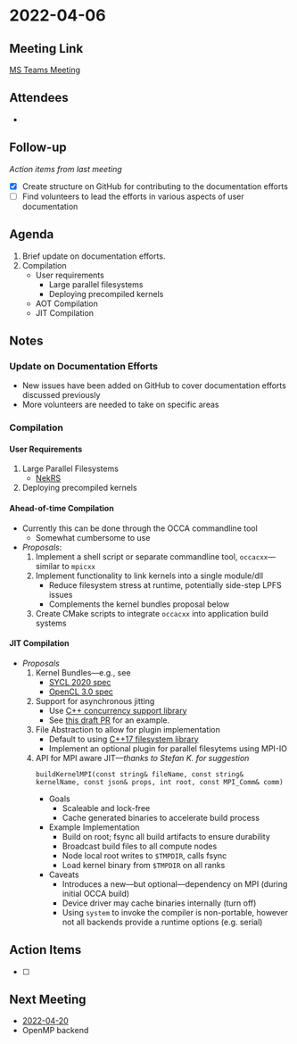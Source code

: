# 2022-04-06

## Meeting Link

[MS Teams Meeting](https://teams.microsoft.com/l/meetup-join/19%3ameeting_NDBhZmQyMTUtMzEzMy00ZWJkLTkzZDAtMzRiZDg1YWU5OTQ3%40thread.v2/0?context=%7b%22Tid%22%3a%220cfca185-25f7-49e3-8ae7-704d5326e285%22%2c%22Oid%22%3a%22e76e8444-bf17-4212-b407-066369e3264c%22%7d)

## Attendees

- 

## Follow-up
*Action items from last meeting*

- [x] Create structure on GitHub for contributing to the documentation efforts
- [ ] Find volunteers to lead the efforts in various aspects of user documentation

## Agenda

1. Brief update on documentation efforts.
2. Compilation  
   - User requirements  
     - Large parallel filesystems
     - Deploying precompiled kernels
   - AOT Compilation
   - JIT Compilation


## Notes

### Update on Documentation Efforts

- New issues have been added on GitHub to cover documentation efforts discussed previously
- More volunteers are needed to take on specific areas

### Compilation

#### User Requirements

1. Large Parallel Filesystems
   - [NekRS](https://github.com/Nek5000/nekRS/blob/master/src/core/platform.cpp)
2. Deploying precompiled kernels

#### Ahead-of-time Compilation

- Currently this can be done through the OCCA commandline tool
  - Somewhat cumbersome to use
- *Proposals*: 
  1. Implement a shell script or separate commandline tool, `occacxx`&mdash;similar to `mpicxx`
  2. Implement functionality to link kernels into a single module/dll
     - Reduce filesystem stress at runtime, potentially side-step LPFS issues
     - Complements the kernel bundles proposal below
  3. Create CMake scripts to integrate `occacxx` into application build systems

#### JIT Compilation

- *Proposals*  
  1. Kernel Bundles&mdash;e.g., see
     - [SYCL 2020 spec](https://www.khronos.org/registry/SYCL/specs/sycl-2020/html/sycl-2020.html#sec:interfaces.bundles)
     - [OpenCL 3.0 spec](https://www.khronos.org/registry/OpenCL/specs/3.0-unified/html/OpenCL_API.html#_program_objects)
  2. Support for asynchronous jitting
     - Use [C++ concurrency support library](https://en.cppreference.com/w/cpp/thread)
     - See [this draft PR](https://github.com/libocca/occa/pull/571) for an example.
  3. File Abstraction to allow for plugin implementation
     - Default to using [C++17 filesystem library](https://en.cppreference.com/w/cpp/filesystem)
     - Implement an optional plugin for parallel filesytems using MPI-IO
  4. API for MPI aware JIT&mdash;*thanks to Stefan K. for suggestion*
      ```
      buildKernelMPI(const string& fileName, const string& kernelName, const json& props, int root, const MPI_Comm& comm)
      ```
     - Goals  
       - Scaleable and lock-free
       - Cache generated binaries to accelerate build process
     - Example Implementation
       - Build on root; fsync all build artifacts to ensure durability
       - Broadcast build files to all compute nodes
       - Node local root writes to `$TMPDIR`, calls fsync
       - Load kernel binary from `$TMPDIR` on all ranks 
     - Caveats
       - Introduces a new&mdash;but optional&mdash;dependency on MPI (during initial OCCA build)
       - Device driver may cache binaries internally (turn off)
       - Using `system` to invoke the compiler is non-portable, however not all backends provide a runtime options (e.g. serial)  

## Action Items

- [ ]

## Next Meeting

- [2022-04-20](2022-04-20.md)
- OpenMP backend
